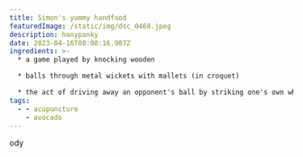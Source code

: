 ```yaml
---
title: Simon's yummy handfood
featuredImage: /static/img/dsc_0468.jpeg
description: hanypanky
date: 2023-04-16T08:08:16.987Z
ingredients: >-
  * a game played by knocking wooden 

  * balls through metal wickets with mallets (in croquet)

  * the act of driving away an opponent's ball by striking one's own when the two are in contac
tags:
  - - acupuncture
    - avocado
---
```

ody